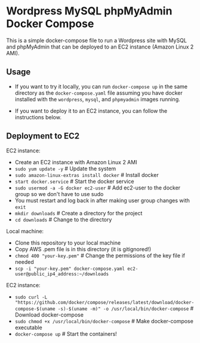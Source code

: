 # Wordpress MySQL phpMyAdmin Docker Compose

This is a simple docker-compose file to run a Wordpress site with MySQL and phpMyAdmin that can be deployed to an EC2 instance (Amazon Linux 2 AMI).

## Usage

- If you want to try it locally, you can run `docker-compose up` in the same directory as the `docker-compose.yaml` file assuming you have docker installed with the `wordpress`, `mysql`, and `phpmyadmin` images running.

- If you want to deploy it to an EC2 instance, you can follow the instructions below.

## Deployment to EC2

EC2 instance:

- Create an EC2 instance with Amazon Linux 2 AMI
- `sudo yum update -y` # Update the system
- `sudo amazon-linux-extras install docker` # Install docker
- `start docker.service` # Start the docker service
- `sudo usermod -a -G docker ec2-user` # Add ec2-user to the docker group so we don't have to use sudo
- You must restart and log back in after making user group changes with `exit`
- `mkdir downloads` # Create a directory for the project
- `cd downloads` # Change to the directory

Local machine:

- Clone this repository to your local machine
- Copy AWS .pem file is in this directory (it is gitignored!)
- `chmod 400 "your-key.pem"` # Change the permissions of the key file if needed
- `scp -i "your-key.pem" docker-compose.yaml ec2-user@public_ip4_address:~/downloads`

EC2 instance:

- `sudo curl -L "https://github.com/docker/compose/releases/latest/download/docker-compose-$(uname -s)-$(uname -m)" -o /usr/local/bin/docker-compose` # Download docker-compose
- `sudo chmod +x /usr/local/bin/docker-compose` # Make docker-compose executable
- `docker-compose up` # Start the containers!
